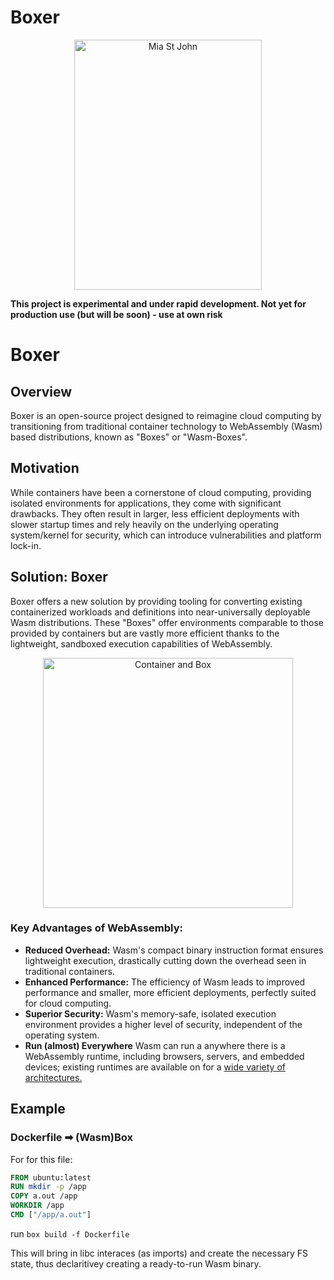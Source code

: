 # Boxer

<p align="center">
  <p align="center">
    <a href="https://en.wikipedia.org/wiki/Mia_St._John" target="_blank">
      <img src="https://user-images.githubusercontent.com/20820229/164059786-8d082b44-59d6-431a-adf4-993116c8d492.png" alt="Mia St John" width="300"             height="400">
    </a>
  </p>
</p>

**This project is experimental and under rapid development. Not yet for production use (but will be soon) - use at own risk**

# Boxer

## Overview
Boxer is an open-source project designed to reimagine cloud computing by transitioning from traditional container technology to WebAssembly (Wasm) based distributions, known as "Boxes" or "Wasm-Boxes".

## Motivation
While containers have been a cornerstone of cloud computing, providing isolated environments for applications, they come with significant drawbacks. They often result in larger, less efficient deployments with slower startup times and rely heavily on the underlying operating system/kernel for security, which can introduce vulnerabilities and platform lock-in.

## Solution: Boxer
Boxer offers a new solution by providing tooling for converting existing containerized workloads and definitions into near-universally deployable Wasm distributions. These "Boxes" offer environments comparable to those provided by containers but are vastly more efficient thanks to the lightweight, sandboxed execution capabilities of WebAssembly.

<p align="center">
  <p align="center">
    <a href="https://boxer.dev" target="_blank">
      <img src="https://github.com/dphilla/wasm-vfs/assets/20820229/4b0309d8-c8ae-427a-8af3-67857a8eebf3" alt="Container and Box" width="400"             height="400">
    </a>
  </p>
</p>


### Key Advantages of WebAssembly:
- **Reduced Overhead:** Wasm's compact binary instruction format ensures lightweight execution, drastically cutting down the overhead seen in traditional containers.
- **Enhanced Performance:** The efficiency of Wasm leads to improved performance and smaller, more efficient deployments, perfectly suited for cloud computing.
- **Superior Security:** Wasm's memory-safe, isolated execution environment provides a higher level of security, independent of the operating system.
- **Run (almost) Everywhere** Wasm can run a anywhere there is a WebAssembly runtime, including browsers, servers, and embedded devices; existing runtimes are available on for a [wide variety of architectures.](https://github.com/appcypher/awesome-wasm-runtimes)

## Example

### Dockerfile ➡ (Wasm)Box

For for this file:

```Dockerfile
FROM ubuntu:latest
RUN mkdir -p /app
COPY a.out /app
WORKDIR /app
CMD ["/app/a.out"]
```

run  `box build -f Dockerfile`

This will bring in libc interaces (as imports) and create the necessary FS state, thus declaritivey creating a ready-to-run Wasm binary.
